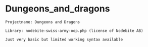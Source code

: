 Dungeons_and_dragons
====================

	Projectname: Dungeons and Dragons

    Library: nodebite-swiss-army-oop.php (license of Nodebite AB)

    Just very basic but limited working syntax available
